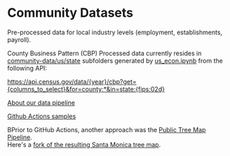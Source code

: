 # Community Datasets

Pre-processed data for local industry levels (employment, establishments, payroll).

County Business Pattern (CBP) Processed data currently resides in [community-data/us/state](https://github.com/modelearth/community-data/tree/master/us/state) subfolders generated by [us_econ.ipynb](https://github.com/modelearth/community-data/tree/master/process/python/bea) from the following API:  

https://api.census.gov/data/{year}/cbp?get={columns_to_select}&for=county:*&in=state:{fips:02d}  

[About our data pipeline](https://model.earth/data-pipeline)  

[Github&nbsp;Actions&nbsp;samples](https://model.earth/community/projects/#github-actions)  

BPrior to GitHub Actions, another approach was the [Public Tree Map Pipeline](https://github.com/Public-Tree-Map/public-tree-map-data-pipeline).  
Here's a [fork of the resulting Santa Monica tree map](https://neighborhood.org/public-tree-map/).

